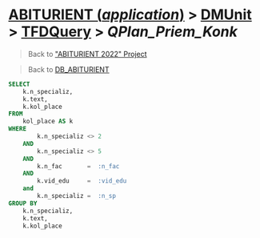 # [ABITURIENT (*application*)](../../app_abiturient_2022.md) > [DMUnit](../DMUnit.md) > [TFDQuery](TDFQuery.md) > *QPlan_Priem_Konk*

> Back to ["ABITURIENT 2022" Project](/README.md)

> Back to [DB_ABITURIENT](../../../db/db_abiturient_2022.md)

```sql
SELECT
    k.n_specializ,
    k.text,
    k.kol_place
FROM
    kol_place AS k
WHERE
        k.n_specializ <> 2
    AND
        k.n_specializ <> 5
    AND
        k.n_fac       =  :n_fac
    AND
        k.vid_edu     =  :vid_edu
    and
        k.n_specializ =  :n_sp
GROUP BY
    k.n_specializ,
    k.text,
    k.kol_place
```